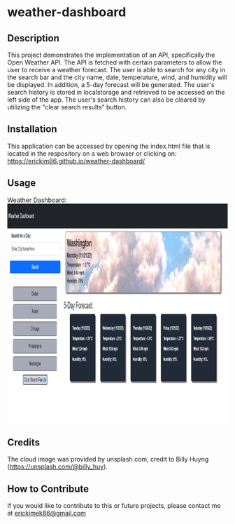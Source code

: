 # weather-dashboard

## Description

This project demonstrates the implementation of an API, specifically the Open Weather API.  The API is fetched with certain parameters to allow the user to receive a weather forecast.  The user is able to search for any city in the search bar and the city name, date, temperature, wind, and humidity will be displayed.  In addition, a 5-day forecast will be generated.  The user's search history is stored in localstorage and retrieved to be accessed on the left side of the app.  The user's search history can also be cleared by utilizing the "clear search results" button.  

## Installation

This application can be accessed by opening the index.html file that is located in the respository on a web browser or clicking on: https://erickim86.github.io/weather-dashboard/

## Usage

Weather Dashboard: <br>
<img src="https://github.com/EricKim86/weather-dashboard/blob/main/assets/images/website.png?raw=true" height="500" width="1100"/><br/>

## Credits

The cloud image was provided by unsplash.com, credit to Billy Huyng (https://unsplash.com/@billy_huy).

## How to Contribute

If you would like to contribute to this or future projects, please contact me at erickimek86@gmail.com